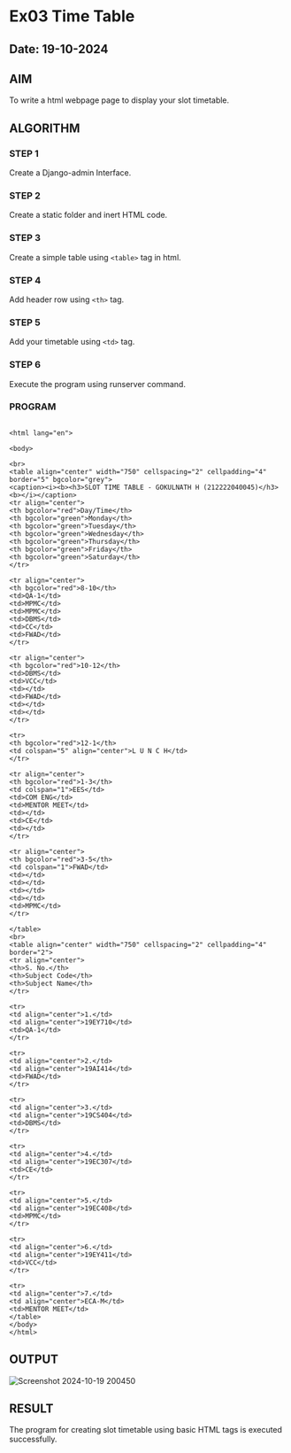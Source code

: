 # Ex03 Time Table
## Date: 19-10-2024

## AIM
To write a html webpage page to display your slot timetable.

## ALGORITHM
### STEP 1
Create a Django-admin Interface.

### STEP 2
Create a static folder and inert HTML code.

### STEP 3
Create a simple table using ```<table>``` tag in html.

### STEP 4
Add header row using ```<th>``` tag.

### STEP 5
Add your timetable using ```<td>``` tag.

### STEP 6
Execute the program using runserver command.

### PROGRAM

```

<html lang="en">

<body>

<br>
<table align="center" width="750" cellspacing="2" cellpadding="4" border="5" bgcolor="grey">
<caption><i><b><h3>SLOT TIME TABLE - GOKULNATH H (212222040045)</h3><b></i></caption>
<tr align="center">
<th bgcolor="red">Day/Time</th>
<th bgcolor="green">Monday</th>
<th bgcolor="green">Tuesday</th>
<th bgcolor="green">Wednesday</th>
<th bgcolor="green">Thursday</th>
<th bgcolor="green">Friday</th>
<th bgcolor="green">Saturday</th>
</tr>

<tr align="center">
<th bgcolor="red">8-10</th>
<td>QA-1</td>
<td>MPMC</td>
<td>MPMC</td>
<td>DBMS</td>
<td>CC</td>
<td>FWAD</td>
</tr>

<tr align="center">
<th bgcolor="red">10-12</th>
<td>DBMS</td>
<td>VCC</td>
<td></td>
<td>FWAD</td>
<td></td>
<td></td>
</tr>

<tr>
<th bgcolor="red">12-1</th>
<td colspan="5" align="center">L U N C H</td>
</tr>

<tr align="center">
<th bgcolor="red">1-3</th>
<td colspan="1">EES</td>
<td>COM ENG</td>
<td>MENTOR MEET</td>
<td></td>
<td>CE</td>
<td></td>
</tr>

<tr align="center">
<th bgcolor="red">3-5</th>
<td colspan="1">FWAD</td>
<td></td>
<td></td>
<td></td>
<td></td>
<td>MPMC</td>
</tr>

</table>
<br>
<table align="center" width="750" cellspacing="2" cellpadding="4" border="2">
<tr align="center">
<th>S. No.</th>
<th>Subject Code</th>
<th>Subject Name</th>
</tr>

<tr>
<td align="center">1.</td>
<td align="center">19EY710</td>
<td>QA-1</td>
</tr>

<tr>
<td align="center">2.</td>
<td align="center">19AI414</td>
<td>FWAD</td>
</tr>

<tr>
<td align="center">3.</td>
<td align="center">19CS404</td>
<td>DBMS</td>
</tr>

<tr>
<td align="center">4.</td>
<td align="center">19EC307</td>
<td>CE</td>
</tr>

<tr>
<td align="center">5.</td>
<td align="center">19EC408</td>
<td>MPMC</td>
</tr>

<tr>
<td align="center">6.</td>
<td align="center">19EY411</td>
<td>VCC</td>
</tr>

<tr>
<td align="center">7.</td>
<td align="center">ECA-M</td>
<td>MENTOR MEET</td>
</table>
</body>
</html>
```
## OUTPUT
![Screenshot 2024-10-19 200450](https://github.com/user-attachments/assets/00a7be04-0524-4882-a8e2-16573a8ae95d)


## RESULT
The program for creating slot timetable using basic HTML tags is executed successfully.
